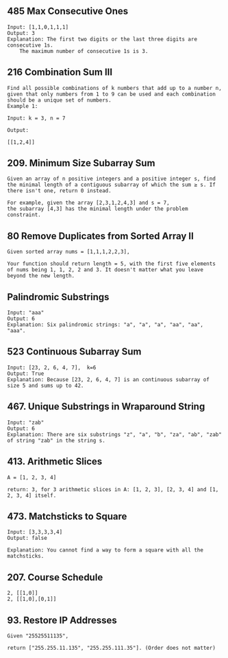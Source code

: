 ## 485 Max Consecutive Ones
```
Input: [1,1,0,1,1,1]
Output: 3
Explanation: The first two digits or the last three digits are consecutive 1s.
    The maximum number of consecutive 1s is 3.
```
## 216 Combination Sum III
```
Find all possible combinations of k numbers that add up to a number n, given that only numbers from 1 to 9 can be used and each combination should be a unique set of numbers.
Example 1:

Input: k = 3, n = 7

Output:

[[1,2,4]]
```
## 209. Minimum Size Subarray Sum
```
Given an array of n positive integers and a positive integer s, find the minimal length of a contiguous subarray of which the sum ≥ s. If there isn't one, return 0 instead.

For example, given the array [2,3,1,2,4,3] and s = 7,
the subarray [4,3] has the minimal length under the problem constraint.
```
##  80 Remove Duplicates from Sorted Array II
```
Given sorted array nums = [1,1,1,2,2,3],

Your function should return length = 5, with the first five elements of nums being 1, 1, 2, 2 and 3. It doesn't matter what you leave beyond the new length.
```
## Palindromic Substrings
```
Input: "aaa"
Output: 6
Explanation: Six palindromic strings: "a", "a", "a", "aa", "aa", "aaa".
```
## 523  Continuous Subarray Sum
```
Input: [23, 2, 6, 4, 7],  k=6
Output: True
Explanation: Because [23, 2, 6, 4, 7] is an continuous subarray of size 5 and sums up to 42.
```
## 467. Unique Substrings in Wraparound String
```
Input: "zab"
Output: 6
Explanation: There are six substrings "z", "a", "b", "za", "ab", "zab" of string "zab" in the string s.
```
## 413. Arithmetic Slices
```
A = [1, 2, 3, 4]

return: 3, for 3 arithmetic slices in A: [1, 2, 3], [2, 3, 4] and [1, 2, 3, 4] itself.

```
##  473. Matchsticks to Square
```
Input: [3,3,3,3,4]
Output: false

Explanation: You cannot find a way to form a square with all the matchsticks.
```
## 207. Course Schedule
```
2, [[1,0]]
2, [[1,0],[0,1]]
```
## 93. Restore IP Addresses
```
Given "25525511135",

return ["255.255.11.135", "255.255.111.35"]. (Order does not matter)
```
